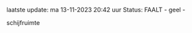 laatste update: 
ma 13-11-2023 20:42   uur 
Status: FAALT - geel - 
<div class="service Y">schijfruimte</div>